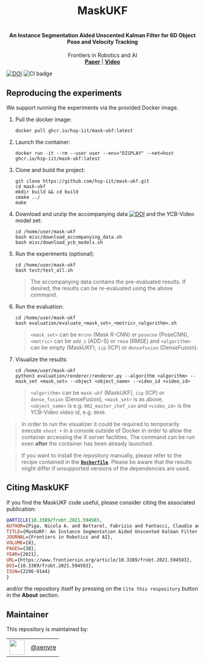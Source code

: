 <h1 align="center">
  MaskUKF
</h1>

<p align="center"><img src="https://github.com/hsp-iit/mask-ukf/blob/master/assets/picture.png" alt=""/></p>


<h4 align="center">
  An Instance Segmentation Aided Unscented Kalman Filter for 6D Object Pose and Velocity Tracking
</h4>

<div align="center">
  Frontiers in Robotics and AI
</div>

<div align="center">
  <a href="https://www.frontiersin.org/articles/10.3389/frobt.2021.594583/full"><b>Paper</b></a> |
  <a href="https://www.youtube.com/watch?v=UZ1CGojdxrA"><b>Video</b></a>
</div>

[![DOI](https://zenodo.org/badge/208623376.svg)](https://zenodo.org/badge/latestdoi/208623376)
![CI badge](https://github.com/hsp-iit/mask-ukf/workflows/C++%20CI%20Workflow/badge.svg)

## Reproducing the experiments

We support running the experiments via the provided Docker image.

1. Pull the docker image:
    ```console
    docker pull ghcr.io/hsp-iit/mask-ukf:latest
    ```
1. Launch the container:
    ```console
    docker run -it --rm --user user --env="DISPLAY" --net=host ghcr.io/hsp-iit/mask-ukf:latest
    ```
1. Clone and build the project:
    ```console
    git clone https://github.com/hsp-iit/mask-ukf.git
    cd mask-ukf
    mkdir build && cd build
    cmake ../
    make
    ```
1. Download and unzip the accompanying data [![DOI](https://zenodo.org/badge/DOI/10.5281/zenodo.5863361.svg)](https://doi.org/10.5281/zenodo.5863361) and the YCB-Video model set:
    ```console
    cd /home/user/mask-ukf
    bash misc/download_accompanying_data.sh
    bash misc/download_ycb_models.sh
    ```
1. Run the experiments (optional):
    ```console
    cd /home/user/mask-ukf
    bash test/test_all.sh
    ```
    > The accompanying data contains the pre-evaluated results. If desired, the results can be re-evaluated using the above command.
1. Run the evaluation:
    ```console
    cd /home/user/mask-ukf
    bash evaluation/evaluate_<mask_set>_<metric>_<algorithm>.sh
    ```
    > `<mask_set>` can be `mrcnn` (Mask R-CNN) or `posecnn` (PoseCNN), `<metric>` can be `add_s` (ADD-S) or `rmse` (RMSE) and `<algorithm>` can be empty (MaskUKF), `icp` (ICP) or `densefusion` (DenseFusion).
1. Visualize the results:
    ```console
    cd /home/user/mask-ukf
    python3 evaluation/renderer/renderer.py --algorithm <algorithm> --mask_set <mask_set> --object <object_name> --video_id <video_id>
    ```
    > `<algorithm>` can be `mask-ukf` (MaskUKF), `icp` (ICP) or `dense_fusion` (DenseFusion), ``<mask_set>`` is as above, `<object_name>` is e.g. `002_master_chef_can` and `<video_id>` is the YCB-Video video id, e.g. `0048`.

> In order to run the visualizer it could be required to temporarily execute `xhost +` in a console outside of Docker in order to allow the container accessing the X server facilities. The command can be run even **after** the container has been already launched.

> If you want to install the repository manually, please refer to the recipe contained in the [**`Dockerfile`**](./dockerfiles/Dockerfile). Please be aware that the results might differ if unsupported versions of the dependencies are used.

## Citing MaskUKF

If you find the MaskUKF code useful, please consider citing the associated publication:

```bibtex
@ARTICLE{10.3389/frobt.2021.594583,
AUTHOR={Piga, Nicola A. and Bottarel, Fabrizio and Fantacci, Claudio and Vezzani, Giulia and Pattacini, Ugo and Natale, Lorenzo},
TITLE={MaskUKF: An Instance Segmentation Aided Unscented Kalman Filter for 6D Object Pose and Velocity Tracking},
JOURNAL={Frontiers in Robotics and AI},
VOLUME={8},
PAGES={38},
YEAR={2021},
URL={https://www.frontiersin.org/article/10.3389/frobt.2021.594583},
DOI={10.3389/frobt.2021.594583},
ISSN={2296-9144}
}
```

and/or the repository itself by pressing on the `Cite this respository` button in the **About** section.


## Maintainer

This repository is maintained by:

| | |
|:---:|:---:|
| [<img src="https://github.com/xenvre.png" width="40">](https://github.com/xenvre) | [@xenvre](https://github.com/xenvre) |

